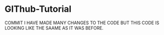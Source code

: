 # GIThub-Tutorial
COMMIT
I HAVE MADE MANY CHANGES TO THE CODE BUT THIS CODE IS LOOKING LIKE THE SAAME AS IT WAS BEFORE.
